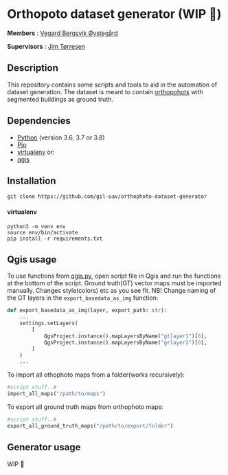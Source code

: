 # Orthopoto dataset generator (WIP :construction:)
**Members** : <a href="https://github.com/vegovs">Vegard Bergsvik Øvstegård</a>

**Supervisors** : <a href="https://www.mn.uio.no/ifi/personer/vit/jimtoer/">Jim Tørresen</a>

## Description

This repository contains some scripts and tools to aid in the automation of dataset generation.
The dataset is meant to contain [orthopohots](https://www.sciencedirect.com/topics/earth-and-planetary-sciences/orthophoto) with
segmented buildings as ground truth.

## Dependencies
* [Python](https://www.python.org/) (version 3.6, 3.7 or 3.8)
* [Pip](https://virtualenv.pypa.io/en/latest/)
* [virtualenv](https://virtualenv.pypa.io/en/latest/) or:
* [qgis](https://qgis.org/en/site/)

## Installation

```console
git clone https://github.com/gil-uav/orthophoto-dataset-generator
```

#### virtualenv

```console
python3 -m venv env
source env/bin/activate
pip install -r requirements.txt
```

## Qgis usage
To use functions from [qgis.py](https://github.com/gil-uav/orthophoto-dataset-generator/blob/master/qgis.py), open
script file in Qgis and run the functions at the bottom of the script. Ground truth(GT) vector maps must be imported manually.
Changes style(colors) etc as you see fit. NB! Change naming of the GT layers in the `export_basedata_as_img` function:
```python
def export_basedata_as_img(layer, export_path: str):
    ...
    settings.setLayers(
        [
            QgsProject.instance().mapLayersByName("gtlayer1")[0],
            QgsProject.instance().mapLayersByName("grlayer2")[0],
        ]
    )
    ...
```


To import all othophoto maps from a folder(works recursively):
```python
#script stuff..#
import_all_maps("/path/to/maps")
```

To export all ground truth maps from orthophoto maps:
```python
#script stuff..#
export_all_ground_truth_maps("/path/to/export/folder")
```

## Generator usage
WIP :construction:
